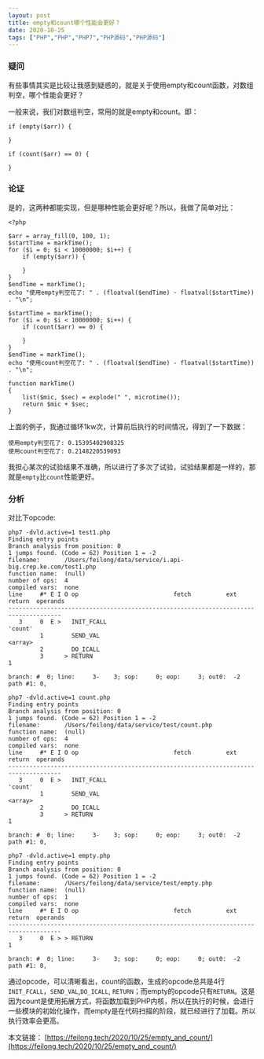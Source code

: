 ```yaml
---
layout: post
title: empty和count哪个性能会更好？
date: 2020-10-25
tags: ["PHP","PHP","PHP7","PHP源码","PHP源码"]
---
```


### 疑问

有些事情其实是比较让我感到疑惑的，就是关于使用empty和count函数，对数组判空，哪个性能会更好？

一般来说，我们对数组判空，常用的就是empty和count。即：

    if (empty($arr)) {

    }

    if (count($arr) == 0) {

    }

### 论证

是的，这两种都能实现，但是哪种性能会更好呢？所以，我做了简单对比：

    <?php

    $arr = array_fill(0, 100, 1);
    $startTime = markTime();
    for ($i = 0; $i < 10000000; $i++) {
        if (empty($arr)) {

        }
    }
    $endTime = markTime();
    echo "使用empty判空花了: " . (floatval($endTime) - floatval($startTime)) . "\n";

    $startTime = markTime();
    for ($i = 0; $i < 10000000; $i++) {
        if (count($arr) == 0) {

        }
    }
    $endTime = markTime();
    echo "使用count判空花了: " . (floatval($endTime) - floatval($startTime)) . "\n";

    function markTime()
    {
        list($mic, $sec) = explode(" ", microtime());
        return $mic + $sec;
    }

上面的例子，我通过循环1kw次，计算前后执行的时间情况，得到了一下数据：

    使用empty判空花了: 0.15395402908325
    使用count判空花了: 0.2148220539093

我担心某次的试验结果不准确，所以进行了多次了试验，试验结果都是一样的，那就是`empty`比`count`性能更好。

### 分析

对比下opcode:

    php7 -dvld.active=1 test1.php
    Finding entry points
    Branch analysis from position: 0
    1 jumps found. (Code = 62) Position 1 = -2
    filename:       /Users/feilong/data/service/i.api-big.crep.ke.com/test1.php
    function name:  (null)
    number of ops:  4
    compiled vars:  none
    line     #* E I O op                           fetch          ext  return  operands
    -------------------------------------------------------------------------------------
       3     0  E >   INIT_FCALL                                               'count'
             1        SEND_VAL                                                 <array>
             2        DO_ICALL                                                 
             3      > RETURN                                                   1

    branch: #  0; line:     3-    3; sop:     0; eop:     3; out0:  -2
    path #1: 0,

    php7 -dvld.active=1 count.php
    Finding entry points
    Branch analysis from position: 0
    1 jumps found. (Code = 62) Position 1 = -2
    filename:       /Users/feilong/data/service/test/count.php
    function name:  (null)
    number of ops:  4
    compiled vars:  none
    line     #* E I O op                           fetch          ext  return  operands
    -------------------------------------------------------------------------------------
       3     0  E >   INIT_FCALL                                               'count'
             1        SEND_VAL                                                 <array>
             2        DO_ICALL                                                 
             3      > RETURN                                                   1

    branch: #  0; line:     3-    3; sop:     0; eop:     3; out0:  -2
    path #1: 0,

    php7 -dvld.active=1 empty.php
    Finding entry points
    Branch analysis from position: 0
    1 jumps found. (Code = 62) Position 1 = -2
    filename:       /Users/feilong/data/service/test/empty.php
    function name:  (null)
    number of ops:  1
    compiled vars:  none
    line     #* E I O op                           fetch          ext  return  operands
    -------------------------------------------------------------------------------------
       3     0  E > > RETURN                                                   1

    branch: #  0; line:     3-    3; sop:     0; eop:     0; out0:  -2
    path #1: 0, 

通过opcode，可以清晰看出，count的函数，生成的opcode总共是4行`INIT_FCALL`，`SEND_VAL`,`DO_ICALL`, `RETURN`；而empty的opcode只有`RETURN`。这是因为count是使用拓展方式，将函数加载到PHP内核，所以在执行的时候，会进行一些模块的初始化操作，而empty是在代码扫描的阶段，就已经进行了加载。所以执行效率会更高。

本文链接： [https://feilong.tech/2020/10/25/empty_and_count/](https://feilong.tech/2020/10/25/empty_and_count/)